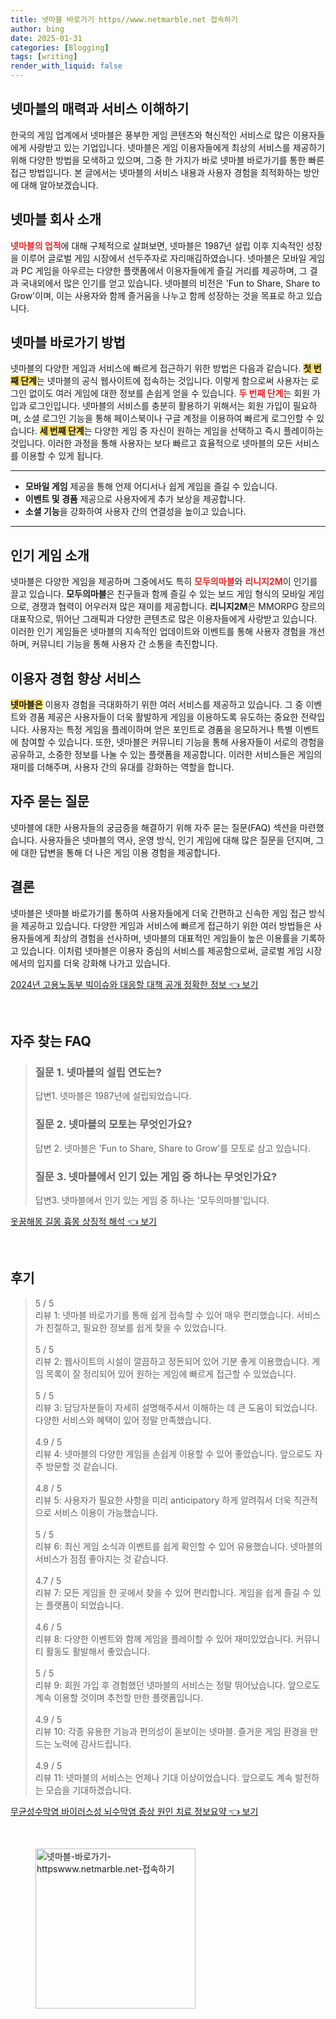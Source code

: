```yaml
---
title: 넷마블 바로가기 https//www.netmarble.net 접속하기
author: bing
date: 2025-01-31
categories: [Blogging]
tags: [writing]
render_with_liquid: false
---
```



<h2 id='넷마블의 매력과 서비스 이해하기'>넷마블의 매력과 서비스 이해하기</h2>

<p>한국의 게임 업계에서 넷마블은 풍부한 게임 콘텐츠와 혁신적인 서비스로 많은 이용자들에게 사랑받고 있는 기업입니다. 넷마블은 게임 이용자들에게 최상의 서비스를 제공하기 위해 다양한 방법을 모색하고 있으며, 그중 한 가지가 바로 넷마블 바로가기를 통한 빠른 접근 방법입니다. 본 글에서는 넷마블의 서비스 내용과 사용자 경험을 최적화하는 방안에 대해 알아보겠습니다.</p>

<h2 id='넷마블 회사 소개'>넷마블 회사 소개</h2>

<p><b><span style="color: #ee2323;">넷마블의 업적</span></b>에 대해 구체적으로 살펴보면, 넷마블은 1987년 설립 이후 지속적인 성장을 이루어 글로벌 게임 시장에서 선두주자로 자리매김하였습니다. 넷마블은 모바일 게임과 PC 게임을 아우르는 다양한 플랫폼에서 이용자들에게 즐길 거리를 제공하며, 그 결과 국내외에서 많은 인기를 얻고 있습니다. 넷마블의 비전은 'Fun to Share, Share to Grow'이며, 이는 사용자와 함께 즐거움을 나누고 함께 성장하는 것을 목표로 하고 있습니다.</p>

<h2 id='넷마블 바로가기 방법'>넷마블 바로가기 방법</h2>

<p>넷마블의 다양한 게임과 서비스에 빠르게 접근하기 위한 방법은 다음과 같습니다. <b><span style="background-color: #ffe066;">첫 번째 단계</span></b>는 넷마블의 공식 웹사이트에 접속하는 것입니다. 이렇게 함으로써 사용자는 로그인 없이도 여러 게임에 대한 정보를 손쉽게 얻을 수 있습니다. <b><span style="color: #ee2323;">두 번째 단계</span></b>는 회원 가입과 로그인입니다. 넷마블의 서비스를 충분히 활용하기 위해서는 회원 가입이 필요하며, 소셜 로그인 기능을 통해 페이스북이나 구글 계정을 이용하여 빠르게 로그인할 수 있습니다. <b><span style="background-color: #ffe066;">세 번째 단계</span></b>는 다양한 게임 중 자신이 원하는 게임을 선택하고 즉시 플레이하는 것입니다. 이러한 과정을 통해 사용자는 보다 빠르고 효율적으로 넷마블의 모든 서비스를 이용할 수 있게 됩니다.</p>

<hr />

<ul>
    <li><b>모바일 게임</b> 제공을 통해 언제 어디서나 쉽게 게임을 즐길 수 있습니다.</li>
    <li><b>이벤트 및 경품</b> 제공으로 사용자에게 추가 보상을 제공합니다.</li>
    <li><b>소셜 기능</b>을 강화하여 사용자 간의 연결성을 높이고 있습니다.</li>
</ul>

<hr />

<h2 id='인기 게임 소개'>인기 게임 소개</h2>

<p>넷마블은 다양한 게임을 제공하며 그중에서도 특히 <b><span style="color: #ee2323;">모두의마블</span></b>와 <b><span style="color: #ee2323;">리니지2M</span></b>이 인기를 끌고 있습니다. <b>모두의마블</b>은 친구들과 함께 즐길 수 있는 보드 게임 형식의 모바일 게임으로, 경쟁과 협력이 어우러져 많은 재미를 제공합니다. <b>리니지2M</b>은 MMORPG 장르의 대표작으로, 뛰어난 그래픽과 다양한 콘텐츠로 많은 이용자들에게 사랑받고 있습니다. 이러한 인기 게임들은 넷마블의 지속적인 업데이트와 이벤트를 통해 사용자 경험을 개선하며, 커뮤니티 기능을 통해 사용자 간 소통을 촉진합니다.</p>

<h2 id='이용자 경험 향상 서비스'>이용자 경험 향상 서비스</h2>

<p><b><span style="background-color: #ffe066;">넷마블은</span></b> 이용자 경험을 극대화하기 위한 여러 서비스를 제공하고 있습니다. 그 중 이벤트와 경품 제공은 사용자들이 더욱 활발하게 게임을 이용하도록 유도하는 중요한 전략입니다. 사용자는 특정 게임을 플레이하며 얻은 포인트로 경품을 응모하거나 특별 이벤트에 참여할 수 있습니다. 또한, 넷마블은 커뮤니티 기능을 통해 사용자들이 서로의 경험을 공유하고, 소중한 정보를 나눌 수 있는 플랫폼을 제공합니다. 이러한 서비스들은 게임의 재미를 더해주며, 사용자 간의 유대를 강화하는 역할을 합니다.</p>

<h2 id='자주 묻는 질문'>자주 묻는 질문</h2>

<p>넷마블에 대한 사용자들의 궁금증을 해결하기 위해 자주 묻는 질문(FAQ) 섹션을 마련했습니다. 사용자들은 넷마블의 역사, 운영 방식, 인기 게임에 대해 많은 질문을 던지며, 그에 대한 답변을 통해 더 나은 게임 이용 경험을 제공합니다.</p>

<h2 id='결론'>결론</h2>

<p>넷마블은 넷마블 바로가기를 통하여 사용자들에게 더욱 간편하고 신속한 게임 접근 방식을 제공하고 있습니다. 다양한 게임과 서비스에 빠르게 접근하기 위한 여러 방법들은 사용자들에게 최상의 경험을 선사하며, 넷마블의 대표적인 게임들이 높은 이용률을 기록하고 있습니다. 이처럼 넷마블은 이용자 중심의 서비스를 제공함으로써, 글로벌 게임 시장에서의 입지를 더욱 강화해 나가고 있습니다.</p>


<p><a class="click-button" title="2024년 고용노동부 빅이슈와 대응할 대책 공개 정확한 정보" href="https://blackassets.github.io/posts/2024%EB%85%84-%EA%B3%A0%EC%9A%A9%EB%85%B8%EB%8F%99%EB%B6%80-%EB%B9%85%EC%9D%B4%EC%8A%88%EC%99%80-%EB%8C%80%EC%9D%91%ED%95%A0-%EB%8C%80%EC%B1%85-%EA%B3%B5%EA%B0%9C-%EC%A0%95%ED%99%95%ED%95%9C-%EC%A0%95%EB%B3%B4/" rel="dofollow">2024년 고용노동부 빅이슈와 대응할 대책 공개 정확한 정보 👈 보기</a></p><br>
<h2 id='자주_찾는_FAQ'>자주 찾는 FAQ</h2>
<div itemscope="" itemtype="https://schema.org/FAQPage"> 
<blockquote> 
<div itemscope="" itemprop="mainEntity" itemtype="https://schema.org/Question"> 
<h3 itemprop="name">질문 1. 넷마블의 설립 연도는?</h3> 
<div itemscope="" itemprop="acceptedAnswer" itemtype="https://schema.org/Answer"> 
<span itemprop="text"> 
<p>답변1. 넷마블은 1987년에 설립되었습니다.</p> 
</span> 
</div> 
</div> 
<div itemscope="" itemprop="mainEntity" itemtype="https://schema.org/Question"> 
<h3 itemprop="name">질문 2. 넷마블의 모토는 무엇인가요?</h3> 
<div itemscope="" itemprop="acceptedAnswer" itemtype="https://schema.org/Answer"> 
<span itemprop="text"> 
<p>답변 2. 넷마블은 'Fun to Share, Share to Grow'를 모토로 삼고 있습니다.</p> 
</span> 
</div> 
</div> 
<div itemscope="" itemprop="mainEntity" itemtype="https://schema.org/Question"> 
<h3 itemprop="name">질문 3. 넷마블에서 인기 있는 게임 중 하나는 무엇인가요?</h3> 
<div itemscope="" itemprop="acceptedAnswer" itemtype="https://schema.org/Answer"> 
<span itemprop="text"> 
<p>답변3. 넷마블에서 인기 있는 게임 중 하나는 '모두의마블'입니다.</p> 
</span> 
</div> 
</div> 
</blockquote> 
</div>
<p><a class="click-button" title="옷꿈해몽 길몽 흉몽 상징적 해석" href="https://blackassets.github.io/posts/%EC%98%B7%EA%BF%88%ED%95%B4%EB%AA%BD-%EA%B8%B8%EB%AA%BD-%ED%9D%89%EB%AA%BD-%EC%83%81%EC%A7%95%EC%A0%81-%ED%95%B4%EC%84%9D/" rel="dofollow">옷꿈해몽 길몽 흉몽 상징적 해석 👈 보기</a></p><br>
<h2 id='후기'>후기</h2>
<div itemscope itemtype="https://schema.org/Product">
  <blockquote>
  <div itemprop="review" itemscope itemtype="https://schema.org/Review">
      <div itemprop="reviewRating" itemscope itemtype="https://schema.org/Rating"> <span itemprop="ratingValue">5</span> / <span itemprop="bestRating">5</span> </div>
      <span itemprop="reviewBody">리뷰 1: 넷마블 바로가기를 통해 쉽게 접속할 수 있어 매우 편리했습니다. 서비스가 친절하고, 필요한 정보를 쉽게 찾을 수 있었습니다.</span>
  </div>
  <br>
  <div itemprop="review" itemscope itemtype="https://schema.org/Review">
      <div itemprop="reviewRating" itemscope itemtype="https://schema.org/Rating"> <span itemprop="ratingValue">5</span> / <span itemprop="bestRating">5</span> </div>
      <span itemprop="reviewBody">리뷰 2: 웹사이트의 시설이 깔끔하고 정돈되어 있어 기분 좋게 이용했습니다. 게임 목록이 잘 정리되어 있어 원하는 게임에 빠르게 접근할 수 있었습니다.</span>
  </div>
  <br>
  <div itemprop="review" itemscope itemtype="https://schema.org/Review">
      <div itemprop="reviewRating" itemscope itemtype="https://schema.org/Rating"> <span itemprop="ratingValue">5</span> / <span itemprop="bestRating">5</span> </div>
      <span itemprop="reviewBody">리뷰 3: 담당자분들이 자세히 설명해주셔서 이해하는 데 큰 도움이 되었습니다. 다양한 서비스와 혜택이 있어 정말 만족했습니다.</span>
  </div>
  <br>
  <div itemprop="review" itemscope itemtype="https://schema.org/Review">
      <div itemprop="reviewRating" itemscope itemtype="https://schema.org/Rating"> <span itemprop="ratingValue">4.9</span> / <span itemprop="bestRating">5</span> </div>
      <span itemprop="reviewBody">리뷰 4: 넷마블의 다양한 게임을 손쉽게 이용할 수 있어 좋았습니다. 앞으로도 자주 방문할 것 같습니다.</span>
  </div>
  <br>
  <div itemprop="review" itemscope itemtype="https://schema.org/Review">
      <div itemprop="reviewRating" itemscope itemtype="https://schema.org/Rating"> <span itemprop="ratingValue">4.8</span> / <span itemprop="bestRating">5</span> </div>
      <span itemprop="reviewBody">리뷰 5: 사용자가 필요한 사항을 미리 anticipatory 하게 알려줘서 더욱 직관적으로 서비스 이용이 가능했습니다.</span>
  </div>
  <br>
  <div itemprop="review" itemscope itemtype="https://schema.org/Review">
      <div itemprop="reviewRating" itemscope itemtype="https://schema.org/Rating"> <span itemprop="ratingValue">5</span> / <span itemprop="bestRating">5</span> </div>
      <span itemprop="reviewBody">리뷰 6: 최신 게임 소식과 이벤트를 쉽게 확인할 수 있어 유용했습니다. 넷마블의 서비스가 점점 좋아지는 것 같습니다.</span>
  </div>
  <br>
  <div itemprop="review" itemscope itemtype="https://schema.org/Review">
      <div itemprop="reviewRating" itemscope itemtype="https://schema.org/Rating"> <span itemprop="ratingValue">4.7</span> / <span itemprop="bestRating">5</span> </div>
      <span itemprop="reviewBody">리뷰 7: 모든 게임을 한 곳에서 찾을 수 있어 편리합니다. 게임을 쉽게 즐길 수 있는 플랫폼이 되었습니다.</span>
  </div>
  <br>
  <div itemprop="review" itemscope itemtype="https://schema.org/Review">
      <div itemprop="reviewRating" itemscope itemtype="https://schema.org/Rating"> <span itemprop="ratingValue">4.6</span> / <span itemprop="bestRating">5</span> </div>
      <span itemprop="reviewBody">리뷰 8: 다양한 이벤트와 함께 게임을 플레이할 수 있어 재미있었습니다. 커뮤니티 활동도 활발해서 좋았습니다.</span>
  </div>
  <br>
  <div itemprop="review" itemscope itemtype="https://schema.org/Review">
      <div itemprop="reviewRating" itemscope itemtype="https://schema.org/Rating"> <span itemprop="ratingValue">5</span> / <span itemprop="bestRating">5</span> </div>
      <span itemprop="reviewBody">리뷰 9: 회원 가입 후 경험했던 넷마블의 서비스는 정말 뛰어났습니다. 앞으로도 계속 이용할 것이며 추천할 만한 플랫폼입니다.</span>
  </div>
  <br>
  <div itemprop="review" itemscope itemtype="https://schema.org/Review">
      <div itemprop="reviewRating" itemscope itemtype="https://schema.org/Rating"> <span itemprop="ratingValue">4.9</span> / <span itemprop="bestRating">5</span> </div>
      <span itemprop="reviewBody">리뷰 10: 각종 유용한 기능과 편의성이 돋보이는 넷마블. 즐거운 게임 환경을 만드는 노력에 감사드립니다.</span>
  </div>
  <br>
  <div itemprop="review" itemscope itemtype="https://schema.org/Review">
      <div itemprop="reviewRating" itemscope itemtype="https://schema.org/Rating"> <span itemprop="ratingValue">4.9</span> / <span itemprop="bestRating">5</span> </div>
      <span itemprop="reviewBody">리뷰 11: 넷마블의 서비스는 언제나 기대 이상이었습니다. 앞으로도 계속 발전하는 모습을 기대하겠습니다.</span>
  </div>
  </blockquote>
</div>
<p><a class="click-button" title="무균성수막염 바이러스성 뇌수막염 증상 원인 치료 정보요약" href="https://blackassets.github.io/posts/%EB%AC%B4%EA%B7%A0%EC%84%B1%EC%88%98%EB%A7%89%EC%97%BC-%EB%B0%94%EC%9D%B4%EB%9F%AC%EC%8A%A4%EC%84%B1-%EB%87%8C%EC%88%98%EB%A7%89%EC%97%BC-%EC%A6%9D%EC%83%81-%EC%9B%90%EC%9D%B8-%EC%B9%98%EB%A3%8C-%EC%A0%95%EB%B3%B4%EC%9A%94%EC%95%BD/" rel="dofollow">무균성수막염 바이러스성 뇌수막염 증상 원인 치료 정보요약 👈 보기</a></p><br>
<figure class="image"><img src="https://blackassets.github.io/assets/img/thumbnail/넷마블-바로가기-httpswww.netmarble.net-접속하기.webp" alt="넷마블-바로가기-httpswww.netmarble.net-접속하기" width="256" height="256"></figure>